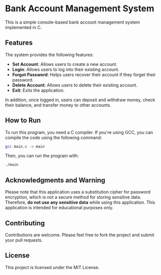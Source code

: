 # Bank Account Management System

This is a simple console-based bank account management system implemented in C.

## Features

The system provides the following features:

- **Set Account**: Allows users to create a new account.
- **Login**: Allows users to log into their existing account.
- **Forgot Password**: Helps users recover their account if they forget their password.
- **Delete Account**: Allows users to delete their existing account.
- **Exit**: Exits the application.

In addition, once logged in, users can deposit and withdraw money, check their balance, and transfer money to other accounts.

## How to Run

To run this program, you need a C compiler. If you're using GCC, you can compile the code using the following command:

```bash
gcc main.c -o main
```

Then, you can run the program with:

```bash
./main
```

## Acknowledgments and Warning

Please note that this application uses a substitution cipher for password encryption, which is not a secure method for storing sensitive data. Therefore, **do not use any sensitive data** while using this application. This application is intended for educational purposes only.

## Contributing

Contributions are welcome. Please feel free to fork the project and submit your pull requests.

## License

This project is licensed under the MIT License.
